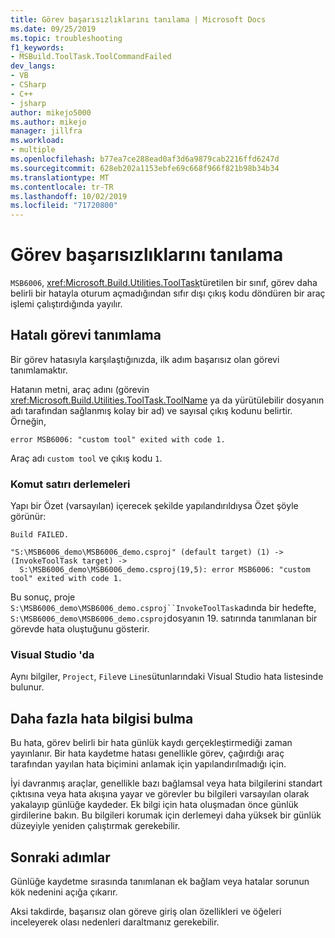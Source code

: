 ```yaml
---
title: Görev başarısızlıklarını tanılama | Microsoft Docs
ms.date: 09/25/2019
ms.topic: troubleshooting
f1_keywords:
- MSBuild.ToolTask.ToolCommandFailed
dev_langs:
- VB
- CSharp
- C++
- jsharp
author: mikejo5000
ms.author: mikejo
manager: jillfra
ms.workload:
- multiple
ms.openlocfilehash: b77ea7ce288ead0af3d6a9879cab2216ffd6247d
ms.sourcegitcommit: 628eb202a1153ebfe69c668f966f821b98b34b34
ms.translationtype: MT
ms.contentlocale: tr-TR
ms.lasthandoff: 10/02/2019
ms.locfileid: "71720800"
---
```

# <a name="diagnosing-task-failures"></a>Görev başarısızlıklarını tanılama

`MSB6006`, <xref:Microsoft.Build.Utilities.ToolTask>türetilen bir sınıf, görev daha belirli bir hatayla oturum açmadığından sıfır dışı çıkış kodu döndüren bir araç işlemi çalıştırdığında yayılır.

## <a name="identifying-the-failing-task"></a>Hatalı görevi tanımlama

Bir görev hatasıyla karşılaştığınızda, ilk adım başarısız olan görevi tanımlamaktır.

Hatanın metni, araç adını (görevin <xref:Microsoft.Build.Utilities.ToolTask.ToolName> ya da yürütülebilir dosyanın adı tarafından sağlanmış kolay bir ad) ve sayısal çıkış kodunu belirtir. Örneğin,

```text
error MSB6006: "custom tool" exited with code 1.
```

Araç adı `custom tool` ve çıkış kodu `1`.

### <a name="command-line-builds"></a>Komut satırı derlemeleri

Yapı bir Özet (varsayılan) içerecek şekilde yapılandırıldıysa Özet şöyle görünür:

```text
Build FAILED.

"S:\MSB6006_demo\MSB6006_demo.csproj" (default target) (1) ->
(InvokeToolTask target) ->
  S:\MSB6006_demo\MSB6006_demo.csproj(19,5): error MSB6006: "custom tool" exited with code 1.
```

Bu sonuç, proje `S:\MSB6006_demo\MSB6006_demo.csproj``InvokeToolTask`adında bir hedefte, `S:\MSB6006_demo\MSB6006_demo.csproj`dosyanın 19. satırında tanımlanan bir görevde hata oluştuğunu gösterir.

### <a name="in-visual-studio"></a>Visual Studio 'da

Aynı bilgiler, `Project`, `File`ve `Line`sütunlarındaki Visual Studio hata listesinde bulunur.

## <a name="finding-more-failure-information"></a>Daha fazla hata bilgisi bulma

Bu hata, görev belirli bir hata günlük kaydı gerçekleştirmediği zaman yayınlanır. Bir hata kaydetme hatası genellikle görev, çağırdığı araç tarafından yayılan hata biçimini anlamak için yapılandırılmadığı için.

İyi davranmış araçlar, genellikle bazı bağlamsal veya hata bilgilerini standart çıktısına veya hata akışına yayar ve görevler bu bilgileri varsayılan olarak yakalayıp günlüğe kaydeder. Ek bilgi için hata oluşmadan önce günlük girdilerine bakın. Bu bilgileri korumak için derlemeyi daha yüksek bir günlük düzeyiyle yeniden çalıştırmak gerekebilir.

## <a name="next-steps"></a>Sonraki adımlar

Günlüğe kaydetme sırasında tanımlanan ek bağlam veya hatalar sorunun kök nedenini açığa çıkarır.

Aksi takdirde, başarısız olan göreve giriş olan özellikleri ve öğeleri inceleyerek olası nedenleri daraltmanız gerekebilir.
